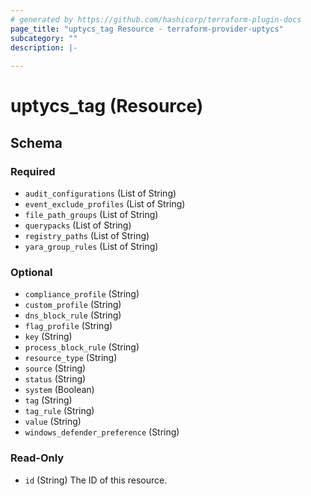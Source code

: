 ```yaml
---
# generated by https://github.com/hashicorp/terraform-plugin-docs
page_title: "uptycs_tag Resource - terraform-provider-uptycs"
subcategory: ""
description: |-
  
---
```


# uptycs_tag (Resource)





<!-- schema generated by tfplugindocs -->
## Schema

### Required

- `audit_configurations` (List of String)
- `event_exclude_profiles` (List of String)
- `file_path_groups` (List of String)
- `querypacks` (List of String)
- `registry_paths` (List of String)
- `yara_group_rules` (List of String)

### Optional

- `compliance_profile` (String)
- `custom_profile` (String)
- `dns_block_rule` (String)
- `flag_profile` (String)
- `key` (String)
- `process_block_rule` (String)
- `resource_type` (String)
- `source` (String)
- `status` (String)
- `system` (Boolean)
- `tag` (String)
- `tag_rule` (String)
- `value` (String)
- `windows_defender_preference` (String)

### Read-Only

- `id` (String) The ID of this resource.


